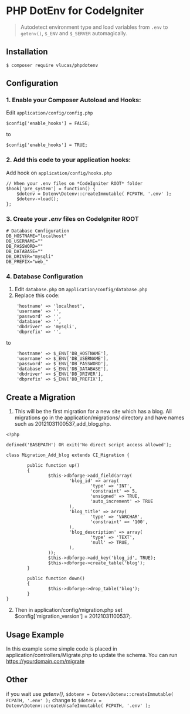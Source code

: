 # PHP DotEnv for CodeIgniter
> Autodetect environment type and load variables from `.env` to `getenv()`, `$_ENV` and `$_SERVER` automagically.


## Installation

```
$ composer require vlucas/phpdotenv
```


## Configuration
### 1. Enable your Composer Autoload and Hooks:
Edit `application/config/config.php`

```
$config['enable_hooks'] = FALSE;
```
to
```
$config['enable_hooks'] = TRUE;
```


### 2. Add this code to your application hooks:
Add hook on `application/config/hooks.php`

```
// When your .env files on *CodeIgniter ROOT* folder
$hook['pre_system'] = function() {
	$dotenv = Dotenv\Dotenv::createImmutable( FCPATH, '.env' );
	$dotenv->load();
};
```


### 3. Create your *.env* files on CodeIgniter ROOT
```
# Database Configuration
DB_HOSTNAME="localhost"
DB_USERNAME=""
DB_PASSWORD=""
DB_DATABASE=""
DB_DRIVER="mysqli"
DB_PREFIX="web_"
```

### 4. Database Configuration
1. Edit `database.php` on `application/config/database.php`
2. Replace this code:
```
	'hostname' => 'localhost',
	'username' => '',
	'password' => '',
	'database' => '',
	'dbdriver' => 'mysqli',
	'dbprefix' => '',
```

to
```
	'hostname' => $_ENV['DB_HOSTNAME'],
	'username' => $_ENV['DB_USERNAME'],
	'password' => $_ENV['DB_PASSWORD'],
	'database' => $_ENV['DB_DATABASE'],
	'dbdriver' => $_ENV['DB_DRIVER'],
	'dbprefix' => $_ENV['DB_PREFIX'],
```

## Create a Migration
1. This will be the first migration for a new site which has a blog. All migrations go in the application/migrations/ directory and have names such as 20121031100537_add_blog.php.
```
<?php

defined('BASEPATH') OR exit('No direct script access allowed');

class Migration_Add_blog extends CI_Migration {

        public function up()
        {
                $this->dbforge->add_field(array(
                        'blog_id' => array(
                                'type' => 'INT',
                                'constraint' => 5,
                                'unsigned' => TRUE,
                                'auto_increment' => TRUE
                        ),
                        'blog_title' => array(
                                'type' => 'VARCHAR',
                                'constraint' => '100',
                        ),
                        'blog_description' => array(
                                'type' => 'TEXT',
                                'null' => TRUE,
                        ),
                ));
                $this->dbforge->add_key('blog_id', TRUE);
                $this->dbforge->create_table('blog');
        }

        public function down()
        {
                $this->dbforge->drop_table('blog');
        }
}
```
2. Then in application/config/migration.php set $config['migration_version'] = 20121031100537;.


## Usage Example
In this example some simple code is placed in application/controllers/Migrate.php to update the schema. You can run https://yourdomain.com/migrate

## Other
if you wait use *getenv()*, `$dotenv = Dotenv\Dotenv::createImmutable( FCPATH, '.env' );` change to `$dotenv = Dotenv\Dotenv::createUnsafeImmutable( FCPATH, '.env' );`